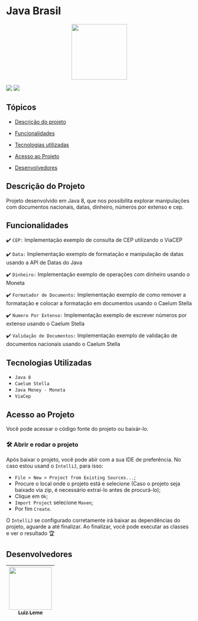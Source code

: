 # Java Brasil
<p align="center">
<img src= "https://user-images.githubusercontent.com/85969725/188927210-ac90fce7-f06e-43ab-a5f7-6e404521c589.svg"  width="150" height="150"/>
</p>

<img src="http://img.shields.io/static/v1?label=LICENCE&message=MIT&color=GREEN&style=for-the-badge"/>  <img src="http://img.shields.io/static/v1?label=STATUS&message=EM%20DESENVOLVIMENTO&color=GREEN&style=for-the-badge"/>


## Tópicos

- [Descrição do projeto](#descrição-do-projeto)

- [Funcionalidades](#funcionalidades)

- [Tecnologias utilizadas](#tecnologias-utilizadas)

- [Acesso ao Projeto](#acesso-ao-projeto)

- [Desenvolvedores](#desenvolvedores)



## Descrição do Projeto

Projeto desenvolvido em Java 8, que nos possibilita explorar manipulações com documentos nacionais, datas, dinheiro, números por extenso e cep.
## Funcionalidades

✔️ `CEP:` Implementação exemplo de consulta de CEP utilizando o ViaCEP

✔️ `Data:` Implementação exemplo de formatação e manipulação de datas usando a API de Datas do Java

✔️ `Dinheiro:` Implementação exemplo de operações com dinheiro usando o Moneta

✔️ `Formatador de Documento:` Implementação exemplo de como remover a formatação e colocar a formatação em documentos usando o Caelum Stella

✔️ `Numero Por Extenso:` Implementação exemplo de escrever números por extenso usando o Caelum Stella

✔️ `Validação de Documentos:` Implementação exemplo de validação de documentos nacionais usando o Caelum Stella



## Tecnologias Utilizadas

* `Java 8`
* `Caelum Stella`
* `Java Money - Moneta`
* `ViaCep`

## Acesso ao Projeto

Você pode acessar o código fonte do projeto ou baixár-lo.

### 🛠️ Abrir e rodar o projeto

Após baixar o projeto, você pode abir com a sua IDE de preferência. No caso estou usand o `IntelliJ`, para isso:

* `File > New > Project from Existing Sources...`;
* Procure o local onde o projeto está e selecione (Caso o projeto seja baixado via zip, é necessário extraí-lo antes de procurá-lo);
* Clique em `Ok`;
* `Import Project` selecione `Maven`;
* Por fim `Create`.

O `IntelliJ` se configurado corretamente irá baixar as dependências do projeto, aguarde a até finalizar. Ao finalizar, você pode executar as classes e ver o resultado 🏆


## Desenvolvedores


| [<img src="https://avatars.githubusercontent.com/u/85969725?v=4" width=115><br><sub>Luiz Leme</sub>](https://github.com/souluizleme)|
| :---: |








